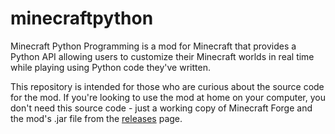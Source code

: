 # minecraftpython
Minecraft Python Programming is a mod for Minecraft that provides a Python API allowing users to customize their Minecraft worlds in real time while playing using Python code they've written.

This repository is intended for those who are curious about the source code for the mod.  If you're looking to use the mod at home on your computer, you don't need this source code - just a working copy of Minecraft Forge and the mod's .jar file from the [releases](https://github.com/minecraftpython/minecraftpython-mc1.8.8/releases) page.
